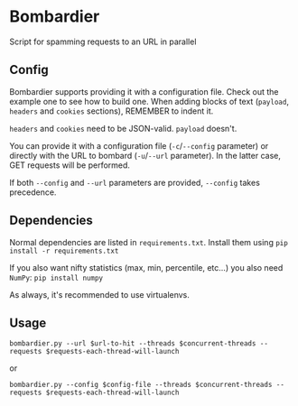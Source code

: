 # Bombardier
Script for spamming requests to an URL in parallel

## Config
Bombardier supports providing it with a configuration file. Check out the example one to see how to build one. When adding blocks of text (`payload`, `headers` and `cookies` sections), REMEMBER to indent it.

`headers` and `cookies` need to be JSON-valid. `payload` doesn't.

You can provide it with a configuration file (`-c`/`--config` parameter) or directly with the URL to bombard (`-u`/`--url` parameter). In the latter case, GET requests will be performed.

If both `--config` and `--url` parameters are provided, `--config` takes precedence.

## Dependencies
Normal dependencies are listed in `requirements.txt`. Install them using `pip install -r requirements.txt`

If you also want nifty statistics (max, min, percentile, etc...) you also need `NumPy`: `pip install numpy`

As always, it's recommended to use virtualenvs.

## Usage
`bombardier.py --url $url-to-hit --threads $concurrent-threads --requests $requests-each-thread-will-launch`

or


`bombardier.py --config $config-file --threads $concurrent-threads --requests $requests-each-thread-will-launch`
